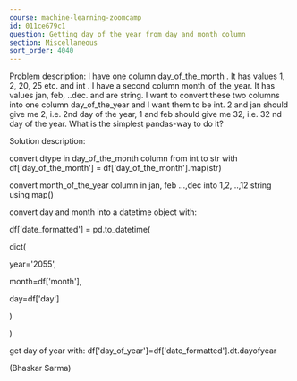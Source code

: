 ```yaml
---
course: machine-learning-zoomcamp
id: 011ce679c1
question: Getting day of the year from day and month column
section: Miscellaneous
sort_order: 4040
---
```


Problem description: I have one column day_of_the_month . It has values 1, 2, 20, 25 etc. and int . I have a second column month_of_the_year. It has values jan, feb, ..dec. and are string. I want to convert these two columns into one column day_of_the_year and I want them to be int. 2 and jan should give me 2, i.e. 2nd day of the year, 1 and feb should give me 32, i.e. 32 nd day of the year. What is the simplest pandas-way to do it?

Solution description:

convert dtype in day_of_the_month column from int to str with df['day_of_the_month'] = df['day_of_the_month'].map(str)

convert month_of_the_year column in jan, feb ...,dec into 1,2, ..,12 string using map()

convert day and month into a datetime object with:

df['date_formatted'] = pd.to_datetime(

dict(

year='2055',

month=df['month'],

day=df['day']

)

)

get day of year with: df['day_of_year']=df['date_formatted'].dt.dayofyear

(Bhaskar Sarma)


